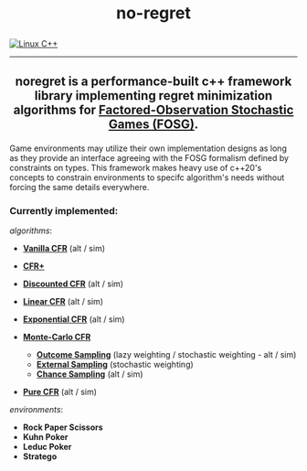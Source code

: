# <p align=center> no-regret

 [![Linux C++](https://github.com/maichmueller/noregret/actions/workflows/cpp.yml/badge.svg)](https://github.com/maichmueller/noregret/actions/workflows/cpp.yml)

---

## <p align=center> noregret is a performance-built c++ framework library implementing regret minimization algorithms for [Factored-Observation Stochastic Games (FOSG)](https://www.sciencedirect.com/science/article/pii/S000437022100196X).
Game environments may utilize their own implementation designs as long as they provide an interface agreeing with the FOSG formalism defined by constraints on types.
This framework makes heavy use of c++20's concepts to constrain environments to specifc algorithm's needs without forcing the same details everywhere. 

### Currently implemented:

*algorithms*:

- [**Vanilla CFR**](https://proceedings.neurips.cc/paper/2007/file/08d98638c6fcd194a4b1e6992063e944-Paper.pdf) (alt / sim)

- [**CFR+**](https://www.science.org/doi/full/10.1126/science.1259433?casa_token=3o6gJN7ICksAAAAA:TmUKYNEs7BqQEV2yrRdNJ5OJrdPNA-MAzwJsS88B3M5lRB2iORiiBQBepozAi85M5tY-FLE_rGir8nQ)

- [**Discounted CFR**](https://ojs.aaai.org/index.php/AAAI/article/view/4007) (alt / sim)

- [**Linear CFR**](https://ojs.aaai.org/index.php/AAAI/article/view/4007) (alt / sim)

- [**Exponential CFR**](https://arxiv.org/abs/2008.02679) (alt / sim)

- [**Monte-Carlo CFR**](https://papers.nips.cc/paper/2009/hash/00411460f7c92d2124a67ea0f4cb5f85-Abstract.html)
    - [**Outcome Sampling**](http://mlanctot.info/files/papers/PhD_Thesis_MarcLanctot.pdf) (lazy weighting / stochastic weighting - alt / sim)
    - [**External Sampling**](http://mlanctot.info/files/papers/PhD_Thesis_MarcLanctot.pdf) (stochastic weighting)
    - [**Chance Sampling**](https://www.ma.imperial.ac.uk/~dturaev/neller-lanctot.pdf) (alt / sim)

- [**Pure CFR**](https://richardggibson.appspot.com/static/work/thesis-phd/thesis-phd-paper.pdf) (alt / sim)

*environments*:

- **Rock Paper Scissors**
- **Kuhn Poker**
- **Leduc Poker**
- **Stratego**
